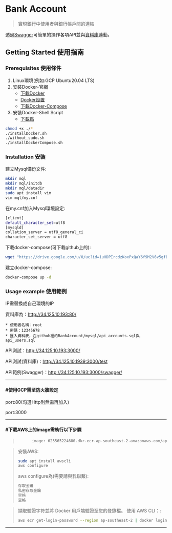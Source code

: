 # Bank Account

> 實現銀行中使用者與銀行帳戶間的連結

透過[Swagger](http://34.125.10.193:3000/swagger/)可簡單的操作各項API並與[資料庫](http://34.125.10.193:80/)連動。


## Getting Started 使用指南


### Prerequisites 使用條件

1. Linux環境(例如:GCP Ubuntu20.04 LTS)
2. 安裝Docker-官網
    * [下載Docker](https://docs.docker.com/engine/install/ubuntu/)
    * [Docker設置](https://docs.docker.com/engine/install/linux-postinstall/)
    * [下載Docker-Compose](https://docs.docker.com/compose/install/standalone/)
3. 安裝Docker-Shell Script
    * [下載點](https://drive.google.com/drive/folders/1z7FMeGuAgzjEBOxhyFUDH1iBzzcbbbDH?usp=sharing)
```sh
chmod +x ./*
./installDocker.sh
./without_sudo.sh
./installDockerCompose.sh
```

### Installation 安裝

建立Mysql備份文件:

```sh
mkdir mql
mkdir mql/initdb
mkdir mql/datadir
sudo apt install vim
vim mql/my.cnf
```

在my.cnf加入Mysql環境設定:
```sh
[client]
default_character_set=utf8
[mysqld]
collation_server = utf8_general_ci
character_set_server = utf8
```

下載docker-compose(可下載github上的):
```sh
wget "https://drive.google.com/u/0/uc?id=1uHDPIrcdzKoxPxQaY6f9M2V6v5gfEZeQ&export=download" -O "docker-compose.yml"
```

建立docker-compose:
```sh
docker-compose up -d
```

### Usage example 使用範例
IP需替換成自己環境的IP


資料庫為：http://34.125.10.193:80/

    * 使用者名稱：root
    * 密碼：12345678
    * 匯入資料表，在github裡的BankAccount/mysql/api_accounts.sql與api_users.sql

API測試：http://34.125.10.193:3000/


API測試(資料庫)：http://34.125.10.1939:3000/test


API範例(Swagger)：http://34.125.10.193:3000/swagger/

---
#### #使用GCP需至防火牆設定


port:80(勾選Http則無需再加入)


port:3000


---

#### #下載AWS上的image需執行以下步驟
> ```sh
>       image: 625565224680.dkr.ecr.ap-southeast-2.amazonaws.com/api:1.2
> ```

> 安裝AWS:
> ```sh
> sudo apt install awscli
> aws configure
> ```
> aws configure為(需要請與我聯繫):
> ```sh
> 存取金鑰
> 私密存取金鑰
> 空格
> 空格
> ```

> 擷取驗證字符並將 Docker 用戶端驗證至您的登錄檔。
> 使用 AWS CLI：:
> ```sh
> aws ecr get-login-password --region ap-southeast-2 | docker login --username AWS --password-stdin 625565224680.dkr.ecr.ap-southeast-2.amazonaws.com
> ```
---
